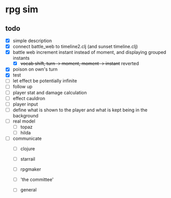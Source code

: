 # rpg sim

## todo

- [x] simple description
- [x] connect battle_web to timeline2.clj (and sunset timeline.clj)
- [x] battle web increment instant instead of moment, and displaying grouped instants
  - [x] ~~vocab shift, turn -> moment, moment -> instant~~ reverted
- [x] poison on own's turn
- [x] test
- [ ] let effect be potentially infinite
- [ ] follow up
- [ ] player stat and damage calculation
- [ ] effect cauldron
- [ ] player input
- [ ] define what is shown to the player and what is kept being in the background
- [ ] real model
  - [ ] topaz
  - [ ] hilda
- [ ] communicate
  - [ ] clojure
  - [ ] starrail
  - [ ] rpgmaker
  - [ ] 'the committee'
  - [ ] general

